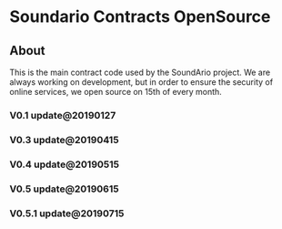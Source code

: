 # Soundario Contracts OpenSource

## About

This is the main contract code used by the SoundArio project. We are always working on development, but in order to ensure the security of online services, we open source on 15th of every month.

### V0.1 update@20190127

### V0.3 update@20190415

### V0.4 update@20190515

### V0.5 update@20190615

### V0.5.1 update@20190715